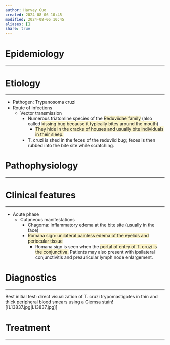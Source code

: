 ```yaml
---
author: Harvey Guo
created: 2024-08-06 10:45
modified: 2024-08-06 10:45
aliases: []
share: true
---
```

# Epidemiology
---


# Etiology
---
- Pathogen: Trypanosoma cruzi  
- Route of infections
	- Vector transmission
		- Numerous triatomine species of the <span style="background:rgba(240, 200, 0, 0.2)">Reduviidae family</span> (also called <span style="background:rgba(240, 200, 0, 0.2)">kissing bug because it typically bites around the mouth</span>)
			- <span style="background:rgba(240, 200, 0, 0.2)">They hide in the cracks of houses and usually bite individuals in their sleep.</span>
		- T. cruzi is shed in the feces of the reduviid bug; feces is then rubbed into the bite site while scratching. 

# Pathophysiology
---


# Clinical features
---
- Acute phase
	- Cutaneous manifestations
		- Chagoma: inflammatory edema at the bite site (usually in the face)
		- <span style="background:rgba(240, 200, 0, 0.2)">Romana sign: unilateral painless edema of the eyelids and periocular tissue</span> 
			- Romana sign is seen when the <span style="background:rgba(240, 200, 0, 0.2)">portal of entry of T. cruzi is the conjunctiva.</span> Patients may also present with ipsilateral conjunctivitis and preauricular lymph node enlargement.


# Diagnostics
---
Best initial test: direct visualization of T. cruzi trypomastigotes in thin and thick peripheral blood smears using a Giemsa stain![[L13837.jpg|L13837.jpg]]

# Treatment
---

